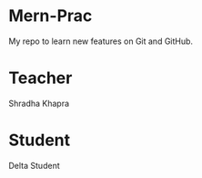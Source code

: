 # Mern-Prac
My repo to learn new features on Git and GitHub.

# Teacher 
Shradha Khapra
# Student
Delta Student

